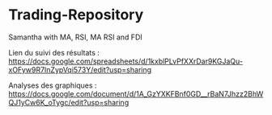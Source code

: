 # Trading-Repository

Samantha with MA, RSI, MA RSI and FDI

Lien du suivi des résultats : https://docs.google.com/spreadsheets/d/1kxblPLvPfXXrDar9KGJaQu-xOFyw9R7InZypVqi573Y/edit?usp=sharing

Analyses des graphiques : https://docs.google.com/document/d/1A_GzYXKFBnf0GD__rBaN7Jhzz2BhWQJ1yCw6K_oTygc/edit?usp=sharing


